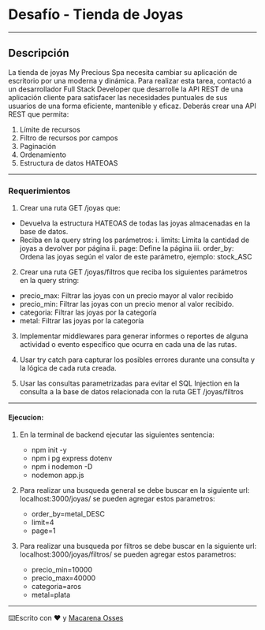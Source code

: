 # Desafío - Tienda de Joyas

---

## Descripción

La tienda de joyas My Precious Spa necesita cambiar su aplicación de escritorio por una moderna y dinámica. Para realizar esta tarea, contactó a un desarrollador Full Stack Developer que desarrolle la API REST de una aplicación cliente para satisfacer las necesidades puntuales de sus usuarios de una forma eficiente, mantenible y eficaz.
Deberás crear una API REST que permita:

1. Límite de recursos
2. Filtro de recursos por campos
3. Paginación
4. Ordenamiento
5. Estructura de datos HATEOAS

---

### Requerimientos

1. Crear una ruta GET /joyas que:

- Devuelva la estructura HATEOAS de todas las joyas almacenadas en la base de datos.
- Reciba en la query string los parámetros:
  i. limits: Limita la cantidad de joyas a devolver por página
  ii. page: Define la página
  iii. order_by: Ordena las joyas según el valor de este parámetro, ejemplo: stock_ASC

2. Crear una ruta GET /joyas/filtros que reciba los siguientes parámetros en la query string:

- precio_max: Filtrar las joyas con un precio mayor al valor recibido
- precio_min: Filtrar las joyas con un precio menor al valor recibido.
- categoria: Filtrar las joyas por la categoría
- metal: Filtrar las joyas por la categoría

3. Implementar middlewares para generar informes o reportes de alguna actividad o evento específico que ocurra en cada una de las rutas.

4. Usar try catch para capturar los posibles errores durante una consulta y la lógica de cada ruta creada.

5. Usar las consultas parametrizadas para evitar el SQL Injection en la consulta a la base de datos relacionada con la ruta GET /joyas/filtros

---

#### Ejecucion:

1. En la terminal de backend ejecutar las siguientes sentencia:

   - npm init -y
   - npm i pg express dotenv
   - npm i nodemon -D
   - nodemon app.js

2. Para realizar una busqueda general se debe buscar en la siguiente url: localhost:3000/joyas/ se pueden agregar estos parametros:

   - order_by=metal_DESC
   - limit=4
   - page=1

3. Para realizar una busqueda por filtros se debe buscar en la siguiente url: localhost:3000/joyas/filtros/ se pueden agregar estos parametros:
   - precio_min=10000
   - precio_max=40000
   - categoria=aros
   - metal=plata

---

⌨️Escrito con ❤️ y [Macarena Osses](https://github.com/Makaosva)

